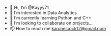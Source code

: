 - 👋 Hi, I’m @Kayyy71
- 👀 I’m interested in Data Analytics 
- 🌱 I’m currently learning Python and C++
- 💞️ I’m looking to collaborate on projects...
- 📫 How to reach me karonelcock12@gmail.com

<!---
Kayyy71/Kayyy71 is a ✨ special ✨ repository because its `README.md` (this file) appears on your GitHub profile.
You can click the Preview link to take a look at your changes.
--->
